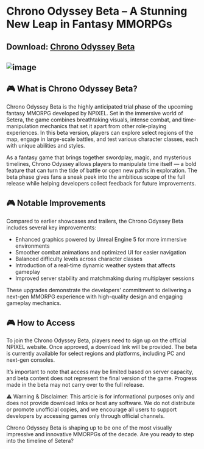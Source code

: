 # Chrono Odyssey Beta – A Stunning New Leap in Fantasy MMORPGs
## Download: [Chrono Odyssey Beta](https://apkmodjoy.net/)
![image](https://github.com/user-attachments/assets/6a9dd3c2-943f-4783-a481-198c34e4389d)
-----------
## 🎮 What is Chrono Odyssey Beta?

Chrono Odyssey Beta is the highly anticipated trial phase of the upcoming fantasy MMORPG developed by NPIXEL. Set in the immersive world of Setera, the game combines breathtaking visuals, intense combat, and time-manipulation mechanics that set it apart from other role-playing experiences. In this beta version, players can explore select regions of the map, engage in large-scale battles, and test various character classes, each with unique abilities and styles.

As a fantasy game that brings together swordplay, magic, and mysterious timelines, Chrono Odyssey allows players to manipulate time itself — a bold feature that can turn the tide of battle or open new paths in exploration. The beta phase gives fans a sneak peek into the ambitious scope of the full release while helping developers collect feedback for future improvements.

## 🎮 Notable Improvements

Compared to earlier showcases and trailers, the Chrono Odyssey Beta includes several key improvements:

* Enhanced graphics powered by Unreal Engine 5 for more immersive environments
* Smoother combat animations and optimized UI for easier navigation
* Balanced difficulty levels across character classes
* Introduction of a real-time dynamic weather system that affects gameplay
* Improved server stability and matchmaking during multiplayer sessions

These upgrades demonstrate the developers' commitment to delivering a next-gen MMORPG experience with high-quality design and engaging gameplay mechanics.

## 🎮 How to Access

To join the Chrono Odyssey Beta, players need to sign up on the official NPIXEL website. Once approved, a download link will be provided. The beta is currently available for select regions and platforms, including PC and next-gen consoles.

It’s important to note that access may be limited based on server capacity, and beta content does not represent the final version of the game. Progress made in the beta may not carry over to the full release.

⚠️ Warning & Disclaimer: This article is for informational purposes only and does not provide download links or host any software. We do not distribute or promote unofficial copies, and we encourage all users to support developers by accessing games only through official channels.

Chrono Odyssey Beta is shaping up to be one of the most visually impressive and innovative MMORPGs of the decade. Are you ready to step into the timeline of Setera?

<!--

**Here are some ideas to get you started:**

🙋‍♀️ A short introduction - what is your organization all about?
🌈 Contribution guidelines - how can the community get involved?
👩‍💻 Useful resources - where can the community find your docs? Is there anything else the community should know?
🍿 Fun facts - what does your team eat for breakfast?
🧙 Remember, you can do mighty things with the power of [Markdown](https://docs.github.com/github/writing-on-github/getting-started-with-writing-and-formatting-on-github/basic-writing-and-formatting-syntax)
-->
